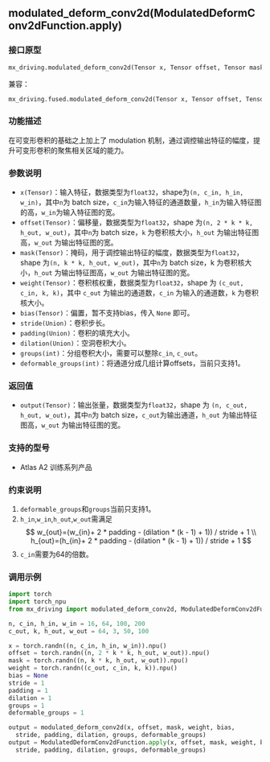 ## modulated_deform_conv2d(ModulatedDeformConv2dFunction.apply)
### 接口原型
```python
mx_driving.modulated_deform_conv2d(Tensor x, Tensor offset, Tensor mask, Tensor weight, Tensor bias, Union[int, Tuple[int, ...]] stride, Union[int, Tuple[int, ...]] padding, Union[int, Tuple[int, ...]] dilation, int groups, int deformable_groups) -> Tensor
```
兼容：
```python
mx_driving.fused.modulated_deform_conv2d(Tensor x, Tensor offset, Tensor mask, Tensor weight, Tensor bias, Union[int, Tuple[int, ...]] stride, Union[int, Tuple[int, ...]] padding, Union[int, Tuple[int, ...]] dilation, int groups, int deformable_groups) -> Tensor
```
### 功能描述
在可变形卷积的基础之上加上了 modulation 机制，通过调控输出特征的幅度，提升可变形卷积的聚焦相关区域的能力。
### 参数说明
- `x(Tensor)`：输入特征，数据类型为`float32`，shape为`(n, c_in, h_in, w_in)`，其中`n`为 batch size，`c_in`为输入特征的通道数量，`h_in`为输入特征图的高，`w_in`为输入特征图的宽。
- `offset(Tensor)`：偏移量，数据类型为`float32`，shape 为`(n, 2 * k * k, h_out, w_out)`，其中`n`为 batch size，`k` 为卷积核大小，`h_out` 为输出特征图高，`w_out` 为输出特征图的宽。
- `mask(Tensor)`：掩码，用于调控输出特征的幅度，数据类型为`float32`，shape 为`(n, k * k, h_out, w_out)`，其中`n`为 batch size，k 为卷积核大小，`h_out` 为输出特征图高，`w_out` 为输出特征图的宽。
- `weight(Tensor)`：卷积核权重，数据类型为`float32`，shape 为 `(c_out, c_in, k, k)`，其中 `c_out` 为输出的通道数，`c_in` 为输入的通道数，`k` 为卷积核大小。
- `bias(Tensor)`：偏置，暂不支持bias，传入 `None` 即可。
- `stride(Union)`：卷积步长。
- `padding(Union)`：卷积的填充大小。
- `dilation(Union)`：空洞卷积大小。
- `groups(int)`：分组卷积大小，需要可以整除`c_in`, `c_out`。
- `deformable_groups(int)`：将通道分成几组计算offsets，当前只支持1。
### 返回值
- `output(Tensor)`：输出张量，数据类型为`float32`，shape 为 `(n, c_out, h_out, w_out)`，其中`n`为 batch size，`c_out`为输出通道，`h_out` 为输出特征图高，`w_out` 为输出特征图的宽。
### 支持的型号
- Atlas A2 训练系列产品
### 约束说明
1. `deformable_groups`和`groups`当前只支持1。
2. `h_in`,`w_in`,`h_out`,`w_out`需满足
$$
w_{out}=(w_{in}+ 2 * padding - (dilation * (k - 1) + 1)) / stride + 1 \\
h_{out}=(h_{in}+ 2 * padding - (dilation * (k - 1) + 1)) / stride + 1
$$
3. `c_in`需要为64的倍数。
### 调用示例
```python
import torch
import torch_npu
from mx_driving import modulated_deform_conv2d, ModulatedDeformConv2dFunction

n, c_in, h_in, w_in = 16, 64, 100, 200
c_out, k, h_out, w_out = 64, 3, 50, 100

x = torch.randn((n, c_in, h_in, w_in)).npu()
offset = torch.randn((n, 2 * k * k, h_out, w_out)).npu()
mask = torch.randn((n, k * k, h_out, w_out)).npu()
weight = torch.randn((c_out, c_in, k, k)).npu()
bias = None
stride = 1
padding = 1
dilation = 1
groups = 1
deformable_groups = 1

output = modulated_deform_conv2d(x, offset, mask, weight, bias,
  stride, padding, dilation, groups, deformable_groups)
output = ModulatedDeformConv2dFunction.apply(x, offset, mask, weight, bias,
  stride, padding, dilation, groups, deformable_groups)
```
